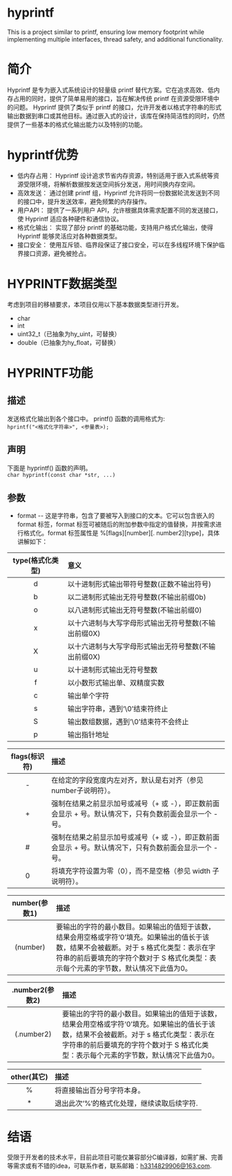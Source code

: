 # hyprintf
This is a project similar to printf, ensuring low memory footprint while implementing multiple interfaces, thread safety, and additional functionality.

# 简介
Hyprintf 是专为嵌入式系统设计的轻量级 printf 替代方案。它在追求高效、低内存占用的同时，提供了简单易用的接口，旨在解决传统 printf 在资源受限环境中的问题。
Hyprintf 提供了类似于 printf 的接口，允许开发者以格式字符串的形式输出数据到串口或其他目标。通过嵌入式的设计，该库在保持简洁性的同时，仍然提供了一些基本的格式化输出能力以及特别的功能。

# hyprintf优势
-	低内存占用： Hyprintf 设计追求节省内存资源，特别适用于嵌入式系统等资源受限环境，将解析数据按发送空间拆分发送，用时间换内存空间。
-	高效发送： 通过创建 printf 组，Hyprintf 允许将同一份数据轮流发送到不同的接口中，提升发送效率，避免频繁的内存操作。
-	用户API： 提供了一系列用户 API，允许根据具体需求配置不同的发送接口，使 Hyprintf 适应各种硬件和通信协议。
-	格式化输出： 实现了部分 printf 的基础功能，支持用户格式化输出，使得 Hyprintf 能够灵活应对各种数据类型。
-	接口安全： 使用互斥锁、临界段保证了接口安全，可以在多线程环境下保护临界接口资源，避免被抢占。

#	HYPRINTF数据类型
考虑到项目的移植要求，本项目仅用以下基本数据类型进行开发。
-	char
-	int
-	uint32_t（已抽象为hy_uint，可替换）
-	double（已抽象为hy_float，可替换）

# HYPRINTF功能

## 描述
发送格式化输出到各个接口中。
printf() 函数的调用格式为:  
`` hprintf("<格式化字符串>", <参量表>); ``
## 声明
下面是 hyprintf() 函数的声明。  
`` char hyprintf(const char *str, ...) ``
## 参数
- format -- 这是字符串，包含了要被写入到接口的文本。它可以包含嵌入的 format 标签，format 标签可被随后的附加参数中指定的值替换，并按需求进行格式化。format 标签属性是 %[flags][number][. number2][type]，具体讲解如下：

| type(格式化类型) | 意义 |
| :-----: | :---- |
| d | 以十进制形式输出带符号整数(正数不输出符号) |
| b | 以二进制形式输出无符号整数(不输出前缀0b) |
| o | 以八进制形式输出无符号整数(不输出前缀0) |
| x | 以十六进制与大写字母形式输出无符号整数(不输出前缀0X) |
| X | 以十六进制与大写字母形式输出无符号整数(不输出前缀0X) |
| u | 以十进制形式输出无符号整数 |
| f | 以小数形式输出单、双精度实数 |
| c | 输出单个字符 |
| s | 输出字符串，遇到‘\0’结束符终止 |
| S | 输出数组数据，遇到’\0’结束符不会终止 |
| p | 输出指针地址 |
  

| flags(标识符) | 描述 |
| :----: | :---- |
| - | 在给定的字段宽度内左对齐，默认是右对齐（参见 number子说明符）。 |
| + | 强制在结果之前显示加号或减号（+ 或 -），即正数前面会显示 + 号。默认情况下，只有负数前面会显示一个 - 号。 |
| # | 强制在结果之前显示加号或减号（+ 或 -），即正数前面会显示 + 号。默认情况下，只有负数前面会显示一个 - 号。 |
| 0 | 将填充字符设置为零（0），而不是空格（参见 width 子说明符）。 |

| number(参数1) | 描述 |
| :----: | :---- |
| (number) | 要输出的字符的最小数目。如果输出的值短于该数，结果会用空格或字符‘0’填充。如果输出的值长于该数，结果不会被截断。对于 s 格式化类型：表示在字符串的前后要填充的字符个数对于 S 格式化类型：表示每个元素的字节数，默认情况下此值为0。 |

| .number2(参数2) | 描述 |
| :----: | :---- |
| (.number2) | 要输出的字符的最小数目。如果输出的值短于该数，结果会用空格或字符‘0’填充。如果输出的值长于该数，结果不会被截断。对于 s 格式化类型：表示在字符串的前后要填充的字符个数对于 S 格式化类型：表示每个元素的字节数，默认情况下此值为0。 | 

| other(其它) | 描述 |
| :----: | :---- |
| % | 将直接输出百分号字符本身。|
| * | 退出此次‘%‘的格式化处理，继续读取后续字符. |

# 结语
受限于开发者的技术水平，目前此项目可能仅兼容部分C编译器，如需扩展、完善等需求或有不错的idea，可联系作者，联系邮箱：h3314829906@163.com.
